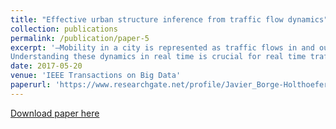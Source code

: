 ```yaml
---
title: "Effective urban structure inference from traffic flow dynamics"
collection: publications
permalink: /publication/paper-5
excerpt: '—Mobility in a city is represented as traffic flows in and out of defined urban travel or administrative zones. While the zones and the road networks connecting them are fixed in space, traffic flows between pairs of zones are dynamic through the day.
Understanding these dynamics in real time is crucial for real time traffic planning in the city. In this paper, we use real time traffic flow data to generate dense functional correlation matrices between zones during different times of the day. Then, we derive optimal sparse representations of these dense functional matrices, that accurately recover not only the existing road network connectivity between zones, but also reveal new latent links between zones that do not yet exist but are suggested by traffic flow dynamics. We call this sparse representation the time-varying effective traffic connectivity of the city. A convex optimization problem is formulated and used to infer the sparse effective traffic network from time series data of traffic flow for arbitrary levels of temporal granularity. We demonstrate the results for the city of Doha, Qatar on data collected from several hundred bluetooth sensors deployed across the city to record vehicular activity through the city’s traffic zones. While the static road network connectivity between zones is accurately inferred, other long range connections are also predicted that could be useful in planning future road linkages in the city. Further, the proposed model can be applied to socio-economic activity other than traffic, such as new housing, construction, or economic activity captured as functional correlations between zones, and can also be similarly used to predict new traffic linkages that are latently needed but as yet do not exist. Preliminary experiments suggest that our framework can be used by urban transportation experts and policy specialists to take a real time data-driven approach towards urban planning and real time traffic planning in the city, especially at the level of administrative zones of a city'
date: 2017-05-20
venue: 'IEEE Transactions on Big Data'
paperurl: 'https://www.researchgate.net/profile/Javier_Borge-Holthoefer/publication/312185953_Effective_Urban_Structure_Inference_from_Traffic_Flow_Dynamics/links/5af1a38faca272bf42561a19/Effective-Urban-Structure-Inference-from-Traffic-Flow-Dynamics.pdf'
---
```


[Download paper here](https://www.researchgate.net/profile/Javier_Borge-Holthoefer/publication/312185953_Effective_Urban_Structure_Inference_from_Traffic_Flow_Dynamics/links/5af1a38faca272bf42561a19/Effective-Urban-Structure-Inference-from-Traffic-Flow-Dynamics.pdf)
